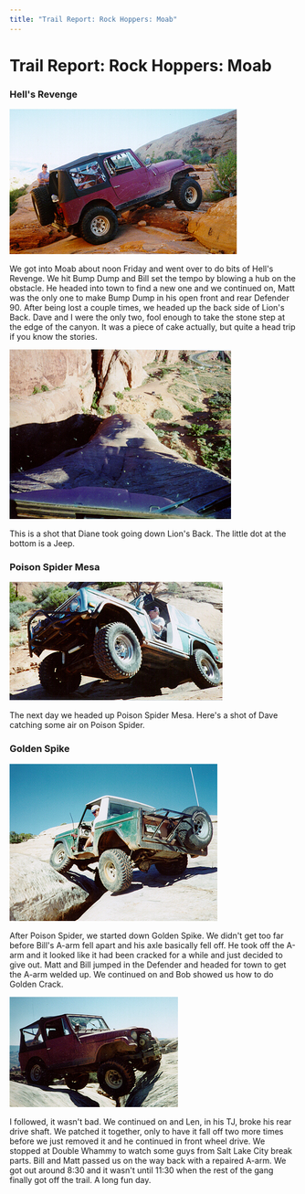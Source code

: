 ```yaml
---
title: "Trail Report: Rock Hoppers: Moab"
---
```

# Trail Report: Rock Hoppers: Moab

### Hell's Revenge

![Terry on Hell's Revenge](../../img/terry/trail/mo9705.jpg)

We got into Moab about noon Friday and went over to do bits of Hell's Revenge. We hit Bump Dump and Bill set the tempo by blowing a hub on the obstacle. He headed into town to find a new one and we continued on, Matt was the only one to make Bump Dump in his open front and rear Defender 90. After being lost a couple times, we headed up the back side of Lion's Back. Dave and I were the only two, fool enough to take the stone step at the edge of the canyon. It was a piece of cake actually, but quite a head trip if you know the stories.

![Terry going down Lion's Back](../../img/terry/trail/mo9703.jpg)

This is a shot that Diane took going down Lion's Back. The little dot at the bottom is a Jeep.

### Poison Spider Mesa

![Dave on Poison Spider](../../img/terry/trail/mo9701.jpg)

The next day we headed up Poison Spider Mesa. Here's a shot of Dave catching some air on Poison Spider.

### Golden Spike

![Bob Lightbody on the Golden Crack](../../img/terry/trail/mo9704.jpg)

After Poison Spider, we started down Golden Spike. We didn't get too far before Bill's A-arm fell apart and his axle basically fell off. He took off the A-arm and it looked like it had been cracked for a while and just decided to give out. Matt and Bill jumped in the Defender and headed for town to get the A-arm welded up. We continued on and Bob showed us how to do Golden Crack.

![Terry on Golden Crack](../../img/terry/trail/mo9702.jpg)

I followed, it wasn't bad. We continued on and Len, in his TJ, broke his rear drive shaft. We patched it together, only to have it fall off two more times before we just removed it and he continued in front wheel drive. We stopped at Double Whammy to watch some guys from Salt Lake City break parts. Bill and Matt passed us on the way back with a repaired A-arm. We got out around 8:30 and it wasn't until 11:30 when the rest of the gang finally got off the trail. A long fun day.